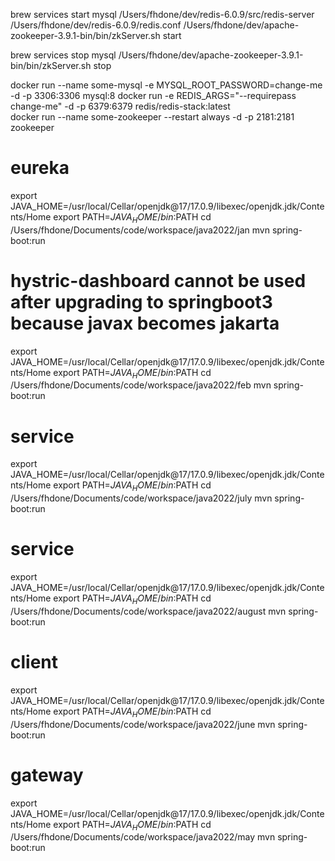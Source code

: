 brew services start mysql
/Users/fhdone/dev/redis-6.0.9/src/redis-server /Users/fhdone/dev/redis-6.0.9/redis.conf
/Users/fhdone/dev/apache-zookeeper-3.9.1-bin/bin/zkServer.sh start

brew services stop mysql
/Users/fhdone/dev/apache-zookeeper-3.9.1-bin/bin/zkServer.sh stop


docker run --name some-mysql -e MYSQL_ROOT_PASSWORD=change-me -d -p 3306:3306 mysql:8
docker run -e REDIS_ARGS="--requirepass change-me" -d -p 6379:6379  redis/redis-stack:latest  
docker run --name some-zookeeper --restart always -d -p 2181:2181 zookeeper 


# eureka
export JAVA_HOME=/usr/local/Cellar/openjdk@17/17.0.9/libexec/openjdk.jdk/Contents/Home
export PATH=$JAVA_HOME/bin:$PATH
cd /Users/fhdone/Documents/code/workspace/java2022/jan
mvn spring-boot:run

# hystric-dashboard cannot be used after upgrading to springboot3 because javax becomes jakarta
export JAVA_HOME=/usr/local/Cellar/openjdk@17/17.0.9/libexec/openjdk.jdk/Contents/Home
export PATH=$JAVA_HOME/bin:$PATH
cd /Users/fhdone/Documents/code/workspace/java2022/feb
mvn spring-boot:run

# service
export JAVA_HOME=/usr/local/Cellar/openjdk@17/17.0.9/libexec/openjdk.jdk/Contents/Home
export PATH=$JAVA_HOME/bin:$PATH
cd /Users/fhdone/Documents/code/workspace/java2022/july
mvn spring-boot:run

# service
export JAVA_HOME=/usr/local/Cellar/openjdk@17/17.0.9/libexec/openjdk.jdk/Contents/Home
export PATH=$JAVA_HOME/bin:$PATH
cd /Users/fhdone/Documents/code/workspace/java2022/august
mvn spring-boot:run

# client
export JAVA_HOME=/usr/local/Cellar/openjdk@17/17.0.9/libexec/openjdk.jdk/Contents/Home
export PATH=$JAVA_HOME/bin:$PATH
cd /Users/fhdone/Documents/code/workspace/java2022/june
mvn spring-boot:run

# gateway
export JAVA_HOME=/usr/local/Cellar/openjdk@17/17.0.9/libexec/openjdk.jdk/Contents/Home
export PATH=$JAVA_HOME/bin:$PATH
cd /Users/fhdone/Documents/code/workspace/java2022/may
mvn spring-boot:run